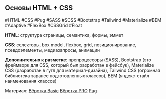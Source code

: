 ## **Основы HTML + CSS**
#HTML #CSS #Pug #SASS #SCSS #Bootstrap #Tailwind #Materialize #BEM #Adaptive #FlexBox #CSSGrid #Float

**HTML**: структура страницы, семантика, формы, эммет

**CSS**: селекторы, box model, flexbox, grid, позиционирование, псевдоэлементы, медиазапросы, анимации

**Дополнительно к разметке**: препроцессоры (SASS), Bootstrap (это фреймворк для CSS, который был разработан в фейсбук), Materialize CSS (разработан в гугл для материал-дизайна), Tailwind CSS (огромная библиотека заранее подготовленных классов), BEM (яндекс-стайл наименования классов)

Материал:
[Вёрстка Basic](../../Development/HTML+CSS__Git+NPM/Базовая%20вёрстка/Вёрстка%20Basic.md)
[Вёрстка PRO](../../Development/HTML+CSS__Git+NPM/Вёрстка%20PRO/Вёрстка%20PRO.md)
[Pug](../../Development/HTML+CSS__Git+NPM/PUG/Pug.md)
